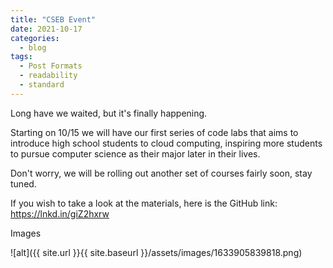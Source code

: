 ```yaml
---
title: "CSEB Event"
date: 2021-10-17
categories:
  - blog
tags:
  - Post Formats
  - readability
  - standard
---
```


Long have we waited, but it's finally happening.

Starting on 10/15 we will have our first series of code labs that aims to introduce high school students to cloud computing, inspiring more students to pursue computer science as their major later in their lives.

Don't worry, we will be rolling out another set of courses fairly soon, stay tuned.

If you wish to take a look at the materials, here is the GitHub link:
https://lnkd.in/giZ2hxrw

Images

![alt]({{ site.url }}{{ site.baseurl }}/assets/images/1633905839818.png)
